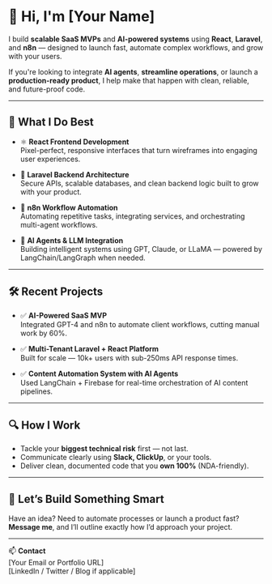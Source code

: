 # 👋 Hi, I'm [Your Name]

I build **scalable SaaS MVPs** and **AI-powered systems** using **React**, **Laravel**, and **n8n** — designed to launch fast, automate complex workflows, and grow with your users.

If you're looking to integrate **AI agents**, **streamline operations**, or launch a **production-ready product**, I help make that happen with clean, reliable, and future-proof code.

---

## 🚀 What I Do Best

- ⚛️ **React Frontend Development**  
  Pixel-perfect, responsive interfaces that turn wireframes into engaging user experiences.

- 🧱 **Laravel Backend Architecture**  
  Secure APIs, scalable databases, and clean backend logic built to grow with your product.

- 🔁 **n8n Workflow Automation**  
  Automating repetitive tasks, integrating services, and orchestrating multi-agent workflows.

- 🤖 **AI Agents & LLM Integration**  
  Building intelligent systems using GPT, Claude, or LLaMA — powered by LangChain/LangGraph when needed.

---

## 🛠 Recent Projects

- ✅ **AI-Powered SaaS MVP**  
  Integrated GPT-4 and n8n to automate client workflows, cutting manual work by 60%.

- ✅ **Multi-Tenant Laravel + React Platform**  
  Built for scale — 10k+ users with sub-250ms API response times.

- ✅ **Content Automation System with AI Agents**  
  Used LangChain + Firebase for real-time orchestration of AI content pipelines.

---

## 🔍 How I Work

- Tackle your **biggest technical risk** first — not last.
- Communicate clearly using **Slack, ClickUp**, or your tools.
- Deliver clean, documented code that you **own 100%** (NDA-friendly).

---

## 🤝 Let’s Build Something Smart

Have an idea? Need to automate processes or launch a product fast?  
**Message me**, and I’ll outline exactly how I’d approach your project.

---

📫 **Contact**  
[Your Email or Portfolio URL]  
[LinkedIn / Twitter / Blog if applicable]

